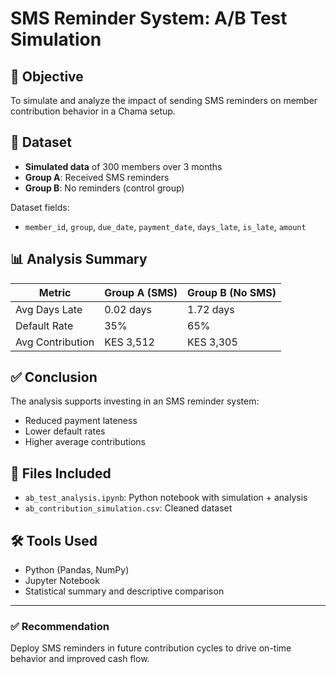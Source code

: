 # SMS Reminder System: A/B Test Simulation

## 📌 Objective
To simulate and analyze the impact of sending SMS reminders on member contribution behavior in a Chama setup.

## 🧪 Dataset
- **Simulated data** of 300 members over 3 months
- **Group A**: Received SMS reminders
- **Group B**: No reminders (control group)

Dataset fields:
- `member_id`, `group`, `due_date`, `payment_date`, `days_late`, `is_late`, `amount`

## 📊 Analysis Summary
| Metric               | Group A (SMS) | Group B (No SMS) |
|----------------------|---------------|------------------|
| Avg Days Late        | 0.02 days     | 1.72 days        |
| Default Rate         | 35%           | 65%              |
| Avg Contribution     | KES 3,512     | KES 3,305        |

## ✅ Conclusion
The analysis supports investing in an SMS reminder system:
- Reduced payment lateness
- Lower default rates
- Higher average contributions

## 📂 Files Included
- `ab_test_analysis.ipynb`: Python notebook with simulation + analysis
- `ab_contribution_simulation.csv`: Cleaned dataset

## 🛠 Tools Used
- Python (Pandas, NumPy)
- Jupyter Notebook
- Statistical summary and descriptive comparison

---

### ✅ Recommendation
Deploy SMS reminders in future contribution cycles to drive on-time behavior and improved cash flow.

